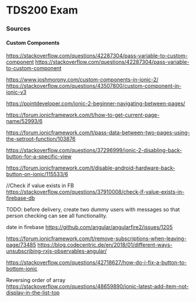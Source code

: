 # TDS200 Exam

### Sources

#### Custom Components
https://stackoverflow.com/questions/42287304/pass-variable-to-custom-component
https://stackoverflow.com/questions/42287304/pass-variable-to-custom-component

https://www.joshmorony.com/custom-components-in-ionic-2/
https://stackoverflow.com/questions/43507800/custom-component-in-ionic-v3

https://pointdeveloper.com/ionic-2-beginner-navigating-between-pages/

https://forum.ionicframework.com/t/how-to-get-current-page-name/52993/6

https://forum.ionicframework.com/t/pass-data-between-two-pages-using-the-setroot-function/103876


https://stackoverflow.com/questions/37296999/ionic-2-disabling-back-button-for-a-specific-view

https://forum.ionicframework.com/t/disable-android-hardware-back-button-on-ionic/115533/6

//Check if value exists in FB
https://stackoverflow.com/questions/37910008/check-if-value-exists-in-firebase-db

TODO: before delivery, create two dummy users with messages so that person checking can see all functionality.

date in firebase
<https://github.com/angular/angularfire2/issues/1205>

https://forum.ionicframework.com/t/remove-subscriptions-when-leaving-page/73485
https://blog.codecentric.de/en/2018/01/different-ways-unsubscribing-rxjs-observables-angular/


https://stackoverflow.com/questions/42718627/how-do-i-fix-a-button-to-bottom-ionic

Reversing order of array
<https://stackoverflow.com/questions/48659890/ionic-latest-add-item-not-display-in-the-list-top>